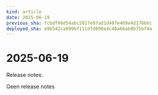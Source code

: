 ```yaml
---
kind: article
date: 2025-06-19
previous_sha: fcbdf06d54abc2017e97ad1d407e409e4d17666c
deployed_sha: a9b542ca099bf111dfd898a4c40a66ab9b75bf4a
---
```


# 2025-06-19

Release notes:

Geen release notes
